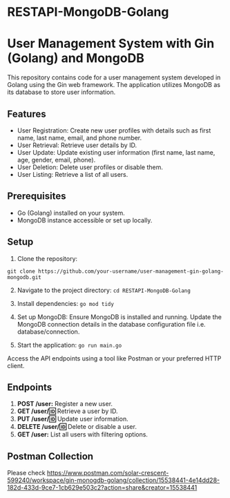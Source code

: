 # RESTAPI-MongoDB-Golang

# User Management System with Gin (Golang) and MongoDB

This repository contains code for a user management system developed in Golang using the Gin web framework. The application utilizes MongoDB as its database to store user information.

## Features

- User Registration: Create new user profiles with details such as first name, last name, email, and phone number.
- User Retrieval: Retrieve user details by ID.
- User Update: Update existing user information (first name, last name, age, gender, email, phone).
- User Deletion: Delete user profiles or disable them.
- User Listing: Retrieve a list of all users.

## Prerequisites

- Go (Golang) installed on your system.
- MongoDB instance accessible or set up locally.

## Setup

1. Clone the repository:

```git clone https://github.com/your-username/user-management-gin-golang-mongodb.git```

2. Navigate to the project directory:
```cd RESTAPI-MongoDB-Golang```

3. Install dependencies:
```go mod tidy```

4. Set up MongoDB:
Ensure MongoDB is installed and running.
Update the MongoDB connection details in the database configuration file i.e. database/connection.

5. Start the application:
```go run main.go```

Access the API endpoints using a tool like Postman or your preferred HTTP client.

## Endpoints
1. **POST /user:** Register a new user.
2. **GET /user/:id:** Retrieve a user by ID.
3. **PUT /user/:id:** Update user information.
4. **DELETE /user/:id:** Delete or disable a user.
5. **GET /user:** List all users with filtering options.

## Postman Collection
Please check https://www.postman.com/solar-crescent-599240/workspace/gin-monogdb-golang/collection/15538441-4e14dd28-182d-433d-9ce7-1cb629e503c2?action=share&creator=15538441

